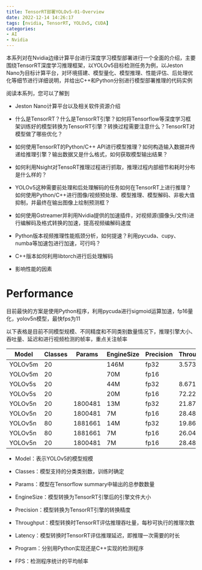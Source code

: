 ```yaml
---
title: TensorRT部署YOLOv5-01-Overview
date: 2022-12-14 14:26:17
tags: [nvidia, TensorRT, YOLOv5, CUDA]
categories:
- AI
- Nvidia
---
```


本系列对在Nvidia边缘计算平台进行深度学习模型部署进行一个全面的介绍，主要围绕TensorRT深度学习推理框架，以YOLOv5目标检测任务为例，以Jeston Nano为目标计算平台，对环境搭建、模型量化、模型推理、性能评估、后处理优化等细节进行详细说明，并给出C++和Python分别进行模型部署推理的代码实例

阅读本系列，您可以了解到

* Jeston Nano计算平台以及相关软件资源介绍

* 什么是TensorRT？什么是TensorRT引擎？如何将Tensorflow等深度学习框架训练好的模型转换为TensorRT引擎？转换过程需要注意什么？TensorRT对模型做了哪些优化？

* 如何使用TensorRT的Python/C++ API进行模型推理？如何构造输入数据并传递给推理引擎？输出数据又是什么格式，如何获取模型输出结果？

* 如何利用Nsight对TensoRT推理过程进行抓取，推理过程内部细节和耗时分布是什么样的？

* YOLOv5这种需要前处理和后处理解码的任务如何在TensorRT上进行推理？如何使用Python/C++进行图像/视频预处理、模型推理、模型解码、非极大值抑制，并最终在输出图像上绘制预测框？

* 如何使用Gstreamer并利用Nvidia提供的加速插件，对视频源(摄像头/文件)进行编解码及格式转换的加速，提高视频编解码速度

* Python版本视频推理性能瓶颈分析，如何提速？利用pycuda、cupy、numba等加速包进行加速，可行吗？

* C++版本如何利用libtorch进行后处理解码

* 影响性能的因素



# Performance

目前最快的方案是使用Python程序，利用pycuda进行sigmoid运算加速，fp16量化，yolov5n模型，最快fps为11

以下表格是目前不同模型规模、不同精度和不同类别数量情况下，推理引擎大小、吞吐量、延迟和进行视频检测的帧率，重点关注帧率

| Model   | Classes | Params  | EngineSize | Precision | Throughput(qps) | Latency(ms) | Program      | FPS   |
| ------- | ------- | ------- | ---------- | --------- | --------------- | ----------- | ------------ | ----- |
| YOLOv5m | 20      |         | 146M       | fp32      | 3.5738          | 279.722     | Python       | 2.77  |
| YOLOv5m | 20      |         | 70M        | fp16      |                 |             | Python       |       |
| YOLOv5s | 20      |         | 44M        | fp32      | 8.67145         | 115.22      | Python       | 5.21  |
| YOLOv5s | 20      |         | 20M        | fp16      | 72.2289         | 72.2289     | Python       | 6.66  |
| YOLOv5n | 20      | 1800481 | 13M        | fp32      | 21.8709         | 45.4301     | Python       | 9.85  |
| YOLOv5n | 20      | 1800481 | 7M         | fp16      | 28.4845         | 35.0919     | Python+CUDA  | 10.88 |
| YOLOv5n | 80      | 1881661 | 14M        | fp32      | 19.8624         | 50.3083     | Python       | 5.62  |
| YOLOv5n | 80      | 1881661 | 7M         | fp16      | 26.0428         | 38.2188     | Python       | 5.85  |
| YOLOv5n | 20      | 1800481 | 7M         | fp16      | 28.4845         | 35.0919     | C++&libtorch | 8.9   |

* Model：表示YOLOv5的模型规模

* Classes：模型支持的分类类别数，训练时确定

* Params：模型在Tensorflow summary中输出的总参数数量

* EngineSize：模型转换为TensorRT引擎后的引擎文件大小

* Precision：模型转换为TensorRT引擎的转换精度

* Throughput：模型转换时TensorRT评估推理吞吐量，每秒可执行的推理次数

* Latency：模型转换时TensorRT评估推理延迟，即推理一次需要的时长

* Program：分别用Python实现还是C++实现的检测程序

* FPS：检测程序统计的平均帧率
